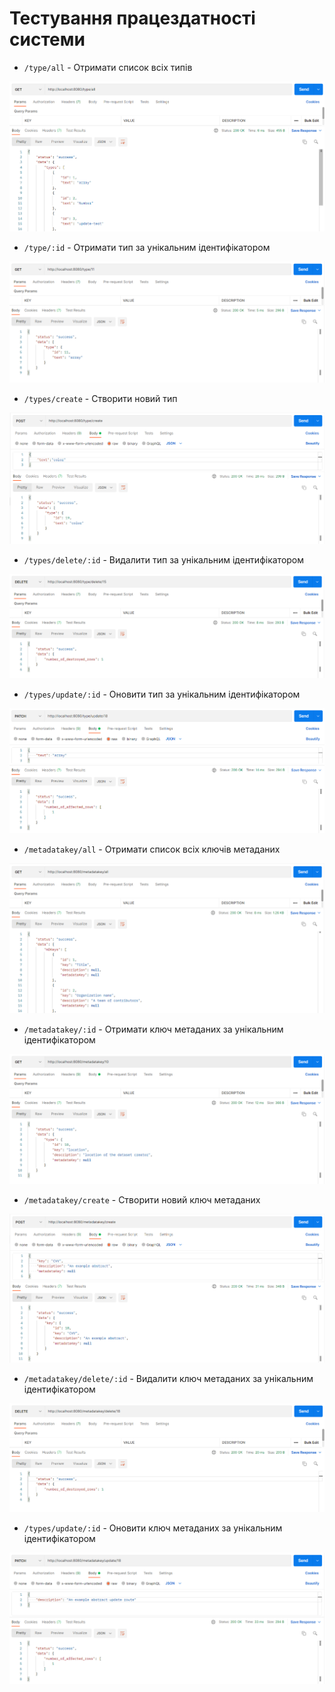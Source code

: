 # Тестування працездатності системи

- `/type/all` - Отримати список всіх типів

![](./get-all-types.png)

- `/type/:id` - Отримати тип за унікальним ідентифікатором

![](./get-type-by-id.png)

- `/types/create` - Cтворити новий тип

![](./create-type.png)

- `/types/delete/:id` - Видалити тип за унікальним ідентифікатором

![](./delete-type-by-id.png)

- `/types/update/:id` - Оновити тип за унікальним ідентифікатором

![](./update-type-by-id.png)

- `/metadatakey/all` - Отримати список всіх ключів метаданих

![](./get-all-metadata-keys.png)

- `/metadatakey/:id` - Отримати ключ метаданих за унікальним ідентифікатором

![](./get-metadata-key-by-id.png)

- `/metadatakey/create` - Cтворити новий ключ метаданих

![](./create-metadata-key.png)

- `/metadatakey/delete/:id` - Видалити ключ метаданих за унікальним ідентифікатором

![](./delete-metadata-key.png)

- `/types/update/:id` - Оновити ключ метаданих за унікальним ідентифікатором

![](./update-metadata-key-by-id.png)
